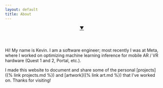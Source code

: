 ```yaml
---
layout: default
title: About
---
```


<div class="index-image" id="top">
  <header class="index-header">
    <a href="#about">
      <!--
      <h1 class="index-name">KEVIN BRIAN CHEN</h1>
      <h2 class="index-subtitle"></h2>
      -->
      <div class="index-arrow">&#x25BC;</div>
    </a>
  </header>
</div>

<div class="index-page page" markdown="1" id="about">

  Hi! My name is Kevin. I am a software engineer; most recently I was at Meta, where I worked on optimizing machine learning inference for mobile AR / VR hardware (Quest 1 and 2, Portal, etc.).

  I made this website to document and share some of the personal [projects]({% link projects.md %}) and [artwork]({% link art.md %}) that I've worked on. Thanks for visiting!

</div>